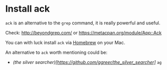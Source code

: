 # Install ack

`ack` is an alternative to the `grep` command, it is really powerful and useful.

Check: http://beyondgrep.com/ or https://metacpan.org/module/App::Ack

You can with luck install `ack` via [Homebrew](http://brew.sh/) on your Mac.

An alternative to `ack` worth mentioning could be:

- _(the silver searcher)[https://github.com/ggreer/the_silver_searcher]_ `ag`
